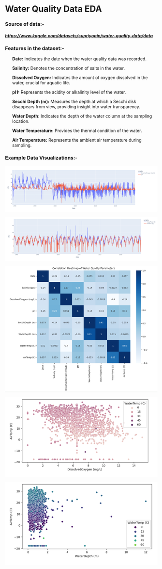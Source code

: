 # Water Quality Data EDA

### Source of data:-

##### https://www.kaggle.com/datasets/supriyoain/water-quality-data/data

### Features in the dataset:-

<ul> <b>Date:</b> Indicates the date when the water quality data was recorded. </ul>
<ul> <b>Salinity:</b> Denotes the concentration of salts in the water. </ul>
<ul> <b>Dissolved Oxygen:</b> Indicates the amount of oxygen dissolved in the water, crucial for aquatic life. </ul>
<ul> <b>pH:</b> Represents the acidity or alkalinity level of the water. </ul>
<ul> <b>Secchi Depth (m):</b> Measures the depth at which a Secchi disk disappears from view, providing insight into water transparency. </ul>
<ul> <b>Water Depth:</b> Indicates the depth of the water column at the sampling location. </ul>
<ul> <b>Water Temperature:</b> Provides the thermal condition of the water. </ul>
<ul> <b>Air Temperature:</b> Represents the ambient air temperature during sampling. </ul>

### Example Data Visualizations:-

![alt text](image.png)

![alt text](image-1.png)

![alt text](image-2.png)

![alt text](image-3.png)

![alt text](image-4.png)